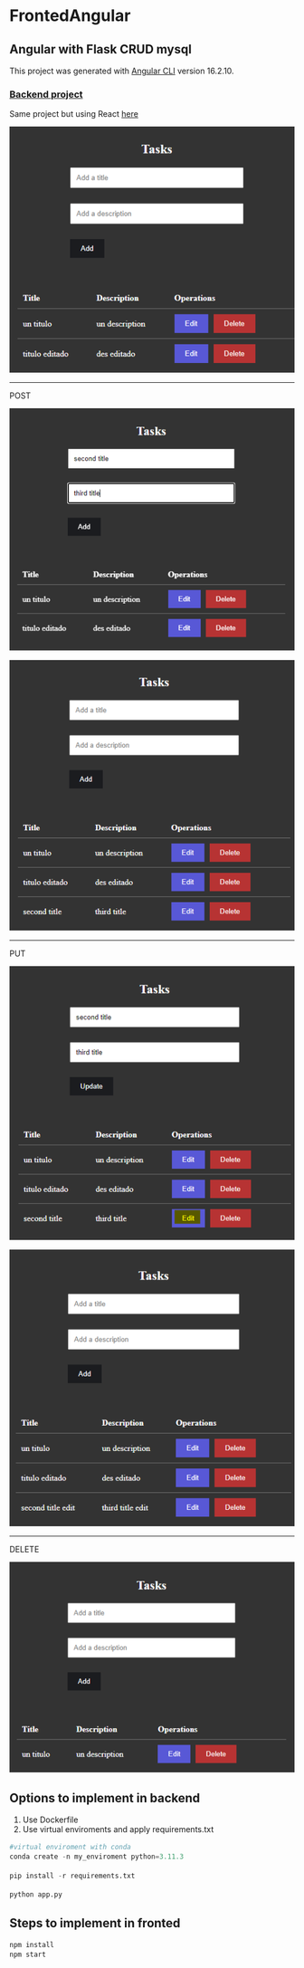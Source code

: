 # FrontedAngular
## Angular with Flask CRUD mysql
This project was generated with [Angular CLI](https://github.com/angular/angular-cli) version 16.2.10.
### [Backend project](https://github.com/diegoperea20/Flask-and-React/tree/main/Backend-Flask)

Same project but using  React [here](https://github.com/diegoperea20/Flask-and-React)

<p align="center">
  <img src=".\README-images\tasks.PNG" alt="StepLast">
</p>

---
POST
<p align="center">
  <img src=".\README-images\addtask.PNG" alt="StepLast">
</p>
<p align="center">
  <img src=".\README-images\addedtask.PNG" alt="StepLast">
</p>

---

PUT
<p align="center">
  <img src=".\README-images\edittask.PNG" alt="StepLast">
</p>
<p align="center">
  <img src=".\README-images\editedtask.PNG" alt="StepLast">
</p>

---

DELETE
<p align="center">
  <img src=".\README-images\deletedtask.PNG" alt="StepLast">
</p>

## Options to implement in backend

1. Use Dockerfile 
2. Use virtual enviroments and apply  requirements.txt 
```python
#virtual enviroment with conda 
conda create -n my_enviroment python=3.11.3

pip install -r requirements.txt

python app.py
```

## Steps to implement in fronted

```python
npm install
npm start
```
